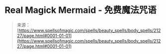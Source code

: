 <!--yml

category: 未分类

date: 2024-06-12 19:04:33

-->

# Real Magick Mermaid - 免费魔法咒语

> 来源：[https://www.spellsofmagic.com/spells/beauty_spells/body_spells/21227/page.html#0001-01-01](https://www.spellsofmagic.com/spells/beauty_spells/body_spells/21227/page.html#0001-01-01)

